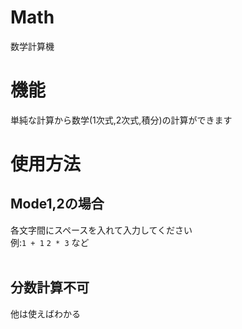 # Math
数学計算機

# 機能
単純な計算から数学(1次式,2次式,積分)の計算ができます

# 使用方法
## Mode1,2の場合
各文字間にスペースを入れて入力してください<br>
例:```1 + 1```
   ```2 * 3```
   など
  <br>
  <br>
  ## 分数計算不可
  他は使えばわかる
